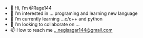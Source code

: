 - 👋 Hi, I’m @Rage144
- 👀 I’m interested in ... programing and learning new language
- 🌱 I’m currently learning ...c/c++ and python
- 💞️ I’m looking to collaborate on ...
- 📫 How to reach me ...negisagar144@gmail.com

<!---
Rage144/Rage144 is a ✨ special ✨ repository because its `README.md` (this file) appears on your GitHub profile.
You can click the Preview link to take a look at your changes.
--->

